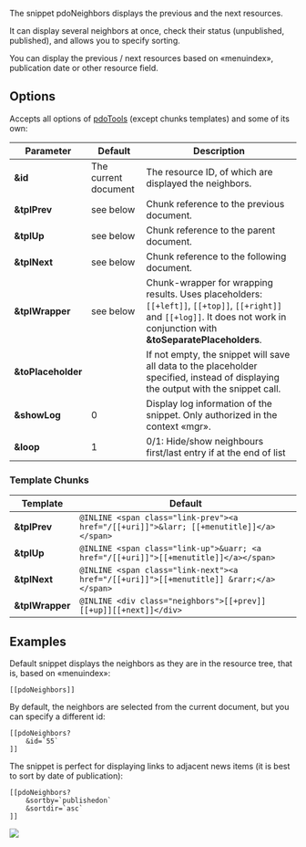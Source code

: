 The snippet pdoNeighbors displays the previous and the next resources.

It can display several neighbors at once, check their status (unpublished, published), and allows you to specify sorting.

You can display the previous / next resources based on «menuindex», publication date or other resource field.

## Options

Accepts all options of [pdoTools][1] (except chunks templates) and some of its own:

Parameter			| Default		| Description
--------------------|-------------------|----------------------------------------------------------------------------------
**&id**				| The current document	| The resource ID, of which are displayed the neighbors.
**&tplPrev**		| see below			| Chunk reference to the previous document.
**&tplUp**			| see below			| Chunk reference to the parent document.
**&tplNext**		| see below			| Chunk reference to the following document.
**&tplWrapper**		| see below			| Chunk-wrapper for wrapping results. Uses placeholders: `[[+left]]`, `[[+top]]`, `[[+right]]` and `[[+log]]`. It does not work in conjunction with **&toSeparatePlaceholders**.
**&toPlaceholder**	|  					| If not empty, the snippet will save all data to the placeholder specified, instead of displaying the output with the snippet call.
**&showLog**		| 0					| Display log information of the snippet. Only authorized in the context «mgr».
**&loop**		| 1					| 0/1: Hide/show neighbours first/last entry if at the end of list
### Template Chunks

Template			| Default
----------------|--------------------------------------------------------------------------------------
**&tplPrev**	| `@INLINE <span class="link-prev"><a href="/[[+uri]]">&larr; [[+menutitle]]</a></span>`
**&tplUp**		| `@INLINE <span class="link-up">&uarr; <a href="/[[+uri]]">[[+menutitle]]</a></span>`
**&tplNext**	| `@INLINE <span class="link-next"><a href="/[[+uri]]">[[+menutitle]] &rarr;</a></span>`
**&tplWrapper**	| `@INLINE <div class="neighbors">[[+prev]][[+up]][[+next]]</div>`

## Examples
Default snippet displays the neighbors as they are in the resource tree, that is, based on  «menuindex»:
```
[[pdoNeighbors]]
```

By default, the neighbors are selected from the current document, but you can specify a different id:
```
[[pdoNeighbors?
	&id=`55`
]]
```

The snippet is perfect for displaying links to adjacent news items (it is best to sort by date of publication):
```
[[pdoNeighbors?
	&sortby=`publishedon`
	&sortdir=`asc`
]]
```

[![](https://file.modx.pro/files/0/b/0/0b0f9549bbf2d026243a71c5908f4f26s.jpg)](https://file.modx.pro/files/0/b/0/0b0f9549bbf2d026243a71c5908f4f26.png)

[1]: /en/01_Components/01_pdoTools/04_General_settings.md
